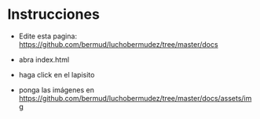Instrucciones
================

- Edite esta pagina: https://github.com/bermud/luchobermudez/tree/master/docs
- abra index.html
- haga click en el lapisito


- ponga las imágenes en
https://github.com/bermud/luchobermudez/tree/master/docs/assets/img



